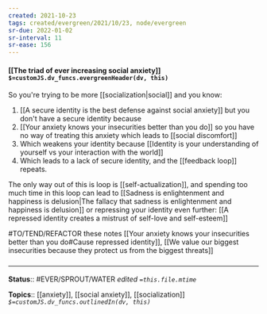 ```yaml
---
created: 2021-10-23
tags: created/evergreen/2021/10/23, node/evergreen
sr-due: 2022-01-02
sr-interval: 11
sr-ease: 156
---
```


#### [[The triad of ever increasing social anxiety]] `$=customJS.dv_funcs.evergreenHeader(dv, this)`

So you're trying to be more [[socialization|social]] and you know:
1. [[A secure identity is the best defense against social anxiety]] but you don't have a secure identity because 
2. [[Your anxiety knows your insecurities better than you do]] so you have no way of treating this anxiety which leads to [[social discomfort]] 
3. Which weakens your identity because [[Identity is your understanding of yourself vs your interaction with the world]] 
4. Which leads to a lack of secure identity, and the [[feedback loop]] repeats.

The only way out of this is loop is [[self-actualization]], and spending too much time in this loop can lead to [[Sadness is enlightenment and happiness is delusion|The fallacy that sadness is enlightenment and happiness is delusion]] or repressing your identity even further: [[A repressed identity creates a mistrust of self-love and self-esteem]]

#TO/TEND/REFACTOR these notes [[Your anxiety knows your insecurities better than you do#Cause repressed identity]], [[We value our biggest insecurities because they protect us from the biggest threats]]

### <hr class="footnote"/>

**Status**:: #EVER/SPROUT/WATER 
*edited `=this.file.mtime`*

**Topics**:: [[anxiety]], [[social anxiety]], [[socialization]]
*`$=customJS.dv_funcs.outlinedIn(dv, this)`*
